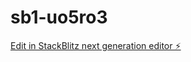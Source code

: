 # sb1-uo5ro3

[Edit in StackBlitz next generation editor ⚡️](https://stackblitz.com/~/github.com/LEDGEZEN/sb1-uo5ro3)